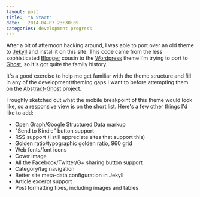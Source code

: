 ```yaml
---
layout: post
title:  "A Start"
date:   2014-04-07 23:30:09
categories: development progress
---
```


After a bit of afternoon hacking around, I was able to port over an old theme to [Jekyll](http://jekyllrb.com) and install it on this site. This code came from the less sophisticated [Blogger](http://blogger.com) cousin to the [Wordpress](http://www.wordpress.org) theme I'm trying to port to [Ghost](http://ghost.org), so it's got quite the family history.  

It's a good exercise to help me get familiar with the theme structure and fill in any of the development/theming gaps I want to before attempting them on the [Abstract-Ghost](https://github.com/cbajgier/abstract-ghost) project.

I roughly sketched out what the mobile breakpoint of this theme would look like, so a responsive view is on the short list. Here's a few other things I'd like to add:

* Open Graph/Google Structured Data markup
* "Send to Kindle" button support
* RSS support (I still appreciate sites that support this)
* Golden ratio/typographic golden ratio, 960 grid
* Web fonts/font icons
* Cover image
* All the Facebook/Twitter/G+ sharing button support
* Category/tag navigation
* Better site meta-data configuration in Jekyll
* Article excerpt support
* Post formatting fixes, including images and tables
